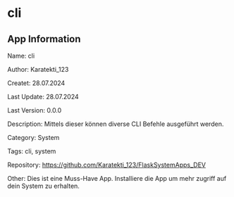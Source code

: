 # cli

## App Information

Name: cli

Author: Karatekti_123

Createt: 28.07.2024

Last Update: 28.07.2024

Last Version: 0.0.0

Description: Mittels dieser können diverse CLI Befehle ausgeführt werden.

Category: System

Tags: cli, system

Repository: https://github.com/Karatekti_123/FlaskSystemApps_DEV

Other: Dies ist eine Muss-Have App. Installiere die App um mehr zugriff auf dein System zu erhalten.
